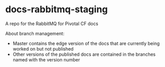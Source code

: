# docs-rabbitmq-staging

A repo for the RabbitMQ for Pivotal CF docs

About branch management:
+ Master contains the edge version of the docs that are currently being worked on but not published
+ Other versions of the published docs are contained in the branches named with the version number

